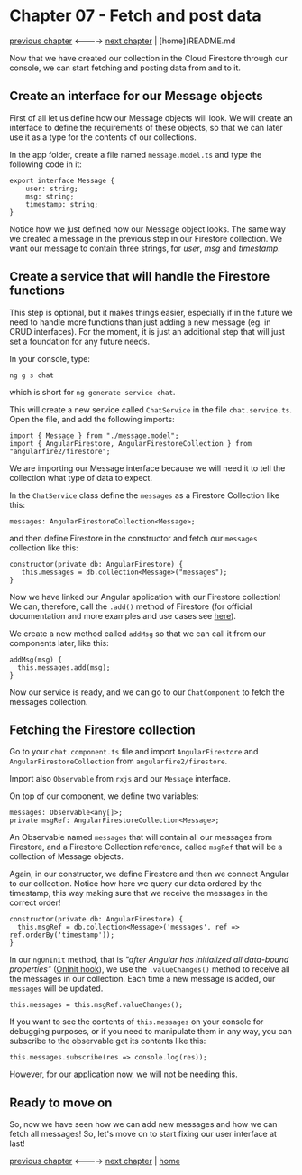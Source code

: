 # Chapter 07 - Fetch and post data

[previous chapter](Chapter_06.md) <----> [next chapter](Chapter_08.md) | [home](README.md

Now that we have created our collection in the Cloud Firestore through our console,
we can start fetching and posting data from and to it.

## Create an interface for our Message objects

First of all let us define how our Message objects will look. We will create an
interface to define the requirements of these objects, so that we can later use it
as a type for the contents of our collections.

In the app folder, create a file named `message.model.ts` and type the following code in it:
```
export interface Message {
    user: string;
    msg: string;
    timestamp: string;
}
```
Notice how we just defined how our Message object looks. The same way we created a
message in the previous step in our Firestore collection. We want our message to contain
three strings, for _user_, _msg_ and _timestamp_.

## Create a service that will handle the Firestore functions

This step is optional, but it makes things easier, especially if in the future
we need to handle more functions than just adding a new message (eg. in CRUD interfaces).
For the moment, it is just an additional step that will just set a foundation for any
future needs.

In your console, type:
```
ng g s chat
```
which is short for `ng generate service chat`.

This will create a new service called `ChatService` in the file `chat.service.ts`.
Open the file, and add the following imports:
```
import { Message } from "./message.model";
import { AngularFirestore, AngularFirestoreCollection } from "angularfire2/firestore";
```
We are importing our Message interface because we will need it to tell the collection
what type of data to expect.

In the `ChatService` class define the `messages` as a Firestore Collection like this:
```
messages: AngularFirestoreCollection<Message>;
```
and then define Firestore in the constructor and fetch our `messages` collection like this:
```
constructor(private db: AngularFirestore) {
   this.messages = db.collection<Message>("messages");
}
```

Now we have linked our Angular application with our Firestore collection! We can,
therefore, call the `.add()` method of Firestore (for official documentation and more
  examples and use cases see [here](https://firebase.google.com/docs/firestore/manage-data/add-data)).

We create a new method called `addMsg` so that we can call it from our components later, like this:
```
addMsg(msg) {
  this.messages.add(msg);
}
```

Now our service is ready, and we can go to our `ChatComponent` to fetch the messages collection.

## Fetching the Firestore collection

Go to your `chat.component.ts` file and import `AngularFirestore` and `AngularFirestoreCollection` from `angularfire2/firestore`.

Import also `Observable` from `rxjs` and our `Message` interface.

On top of our component, we define two variables:
```
messages: Observable<any[]>;
private msgRef: AngularFirestoreCollection<Message>;
```
An Observable named `messages` that will contain all our messages from Firestore,
and a Firestore Collection reference, called `msgRef` that will be a collection of
Message objects.

Again, in our constructor, we define Firestore and then we connect Angular
to our collection. Notice how here we query our data ordered by the timestamp,
this way making sure that we receive the messages in the correct order!
```
constructor(private db: AngularFirestore) {
  this.msgRef = db.collection<Message>('messages', ref => ref.orderBy('timestamp'));
}
```

In our `ngOnInit` method, that is _"after Angular has initialized all data-bound properties"_ ([OnInit hook](https://angular.io/api/core/OnInit)), we use the `.valueChanges()` method to receive all
the messages in our collection. Each time a new message is added, our `messages` will be updated.
```
this.messages = this.msgRef.valueChanges();
```

If you want to see the contents of `this.messages` on your console for debugging purposes,
or if you need to manipulate them in any way, you can subscribe to the observable get
its contents like this:
```
this.messages.subscribe(res => console.log(res));
```

However, for our application now, we will not be needing this.

## Ready to move on

So, now we have seen how we can add new messages and how we can fetch all messages!
So, let's move on to start fixing our user interface at last!

[previous chapter](Chapter_06.md) <----> [next chapter](Chapter_08.md) | [home](README.md)
